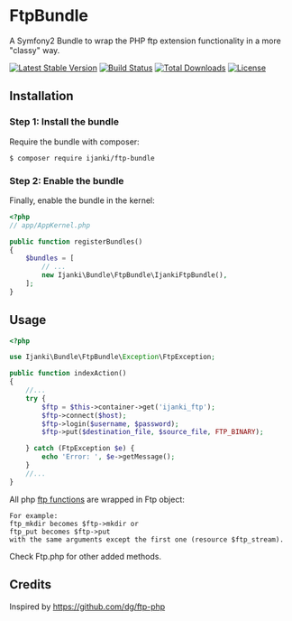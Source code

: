# FtpBundle

A Symfony2 Bundle to wrap the PHP ftp extension functionality in a more "classy" way.

[![Latest Stable Version](https://poser.pugx.org/ijanki/ftp-bundle/v/stable)](https://packagist.org/packages/ijanki/ftp-bundle) [![Build Status](https://secure.travis-ci.org/iJanki/FtpBundle.png?branch=master)](http://travis-ci.org/iJanki/FtpBundle) [![Total Downloads](https://poser.pugx.org/ijanki/ftp-bundle/downloads)](https://packagist.org/packages/ijanki/ftp-bundle) [![License](https://poser.pugx.org/ijanki/ftp-bundle/license)](https://packagist.org/packages/ijanki/ftp-bundle)

## Installation

### Step 1: Install the bundle

Require the bundle with composer:

    $ composer require ijanki/ftp-bundle

### Step 2: Enable the bundle

Finally, enable the bundle in the kernel:

``` php
<?php
// app/AppKernel.php

public function registerBundles()
{
    $bundles = [
        // ...
        new Ijanki\Bundle\FtpBundle\IjankiFtpBundle(),
    ];
}
```

## Usage

``` php
<?php

use Ijanki\Bundle\FtpBundle\Exception\FtpException;

public function indexAction()
{
    //...
    try {
        $ftp = $this->container->get('ijanki_ftp');
    	$ftp->connect($host);
    	$ftp->login($username, $password);
    	$ftp->put($destination_file, $source_file, FTP_BINARY);

    } catch (FtpException $e) {
    	echo 'Error: ', $e->getMessage();
    }
    //...
}
```

All php [ftp functions](http://php.net/manual/en/ref.ftp.php) are wrapped in Ftp object:

```
For example:
ftp_mkdir becomes $ftp->mkdir or
ftp_put becomes $ftp->put
with the same arguments except the first one (resource $ftp_stream).
```

Check Ftp.php for other added methods.

## Credits

Inspired by https://github.com/dg/ftp-php
